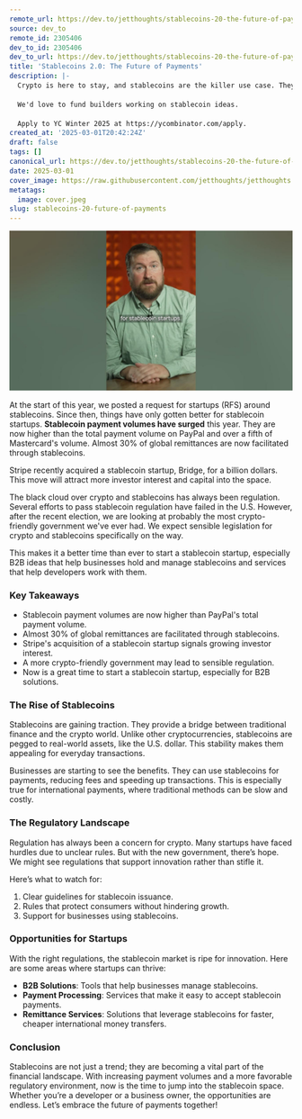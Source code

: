 ```yaml
---
remote_url: https://dev.to/jetthoughts/stablecoins-20-the-future-of-payments-4oi1
source: dev_to
remote_id: 2305406
dev_to_id: 2305406
dev_to_url: https://dev.to/jetthoughts/stablecoins-20-the-future-of-payments-4oi1
title: 'Stablecoins 2.0: The Future of Payments'
description: |-
  Crypto is here to stay, and stablecoins are the killer use case. They're now a real threat to the legacy payment networks and growth will only accelerate with a better regulatory environment coming.

  We'd love to fund builders working on stablecoin ideas.

  Apply to YC Winter 2025 at https://ycombinator.com/apply.
created_at: '2025-03-01T20:42:24Z'
draft: false
tags: []
canonical_url: https://dev.to/jetthoughts/stablecoins-20-the-future-of-payments-4oi1
date: 2025-03-01
cover_image: https://raw.githubusercontent.com/jetthoughts/jetthoughts.github.io/master/content/blog/stablecoins-20-future-of-payments/cover.jpeg
metatags:
  image: cover.jpeg
slug: stablecoins-20-future-of-payments
---
```

[![Stablecoins 2.0: The Future of Payments](file_0.jpg)](https://www.youtube.com/watch?v=woAM_PbnCak)

At the start of this year, we posted a request for startups (RFS) around stablecoins. Since then, things have only gotten better for stablecoin startups. **Stablecoin payment volumes have surged** this year. They are now higher than the total payment volume on PayPal and over a fifth of Mastercard's volume. Almost 30% of global remittances are now facilitated through stablecoins.

Stripe recently acquired a stablecoin startup, Bridge, for a billion dollars. This move will attract more investor interest and capital into the space.

The black cloud over crypto and stablecoins has always been regulation. Several efforts to pass stablecoin regulation have failed in the U.S. However, after the recent election, we are looking at probably the most crypto-friendly government we've ever had. We expect sensible legislation for crypto and stablecoins specifically on the way.

This makes it a better time than ever to start a stablecoin startup, especially B2B ideas that help businesses hold and manage stablecoins and services that help developers work with them.

### Key Takeaways

*   Stablecoin payment volumes are now higher than PayPal's total payment volume.
*   Almost 30% of global remittances are facilitated through stablecoins.
*   Stripe's acquisition of a stablecoin startup signals growing investor interest.
*   A more crypto-friendly government may lead to sensible regulation.
*   Now is a great time to start a stablecoin startup, especially for B2B solutions.

### The Rise of Stablecoins

Stablecoins are gaining traction. They provide a bridge between traditional finance and the crypto world. Unlike other cryptocurrencies, stablecoins are pegged to real-world assets, like the U.S. dollar. This stability makes them appealing for everyday transactions.

Businesses are starting to see the benefits. They can use stablecoins for payments, reducing fees and speeding up transactions. This is especially true for international payments, where traditional methods can be slow and costly.

### The Regulatory Landscape

Regulation has always been a concern for crypto. Many startups have faced hurdles due to unclear rules. But with the new government, there’s hope. We might see regulations that support innovation rather than stifle it.

Here’s what to watch for:

1.  Clear guidelines for stablecoin issuance.
2.  Rules that protect consumers without hindering growth.
3.  Support for businesses using stablecoins.

### Opportunities for Startups

With the right regulations, the stablecoin market is ripe for innovation. Here are some areas where startups can thrive:

*   **B2B Solutions**: Tools that help businesses manage stablecoins.
*   **Payment Processing**: Services that make it easy to accept stablecoin payments.
*   **Remittance Services**: Solutions that leverage stablecoins for faster, cheaper international money transfers.

### Conclusion

Stablecoins are not just a trend; they are becoming a vital part of the financial landscape. With increasing payment volumes and a more favorable regulatory environment, now is the time to jump into the stablecoin space. Whether you’re a developer or a business owner, the opportunities are endless. Let’s embrace the future of payments together!
